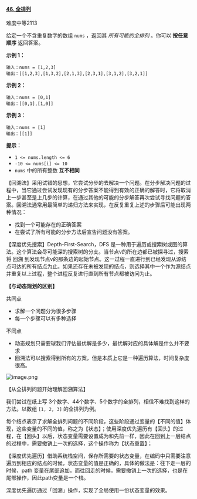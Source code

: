 #### [46. 全排列](https://leetcode.cn/problems/permutations/)

难度中等2113

给定一个不含重复数字的数组 `nums` ，返回其 *所有可能的全排列* 。你可以 **按任意顺序** 返回答案。

 

**示例 1：**

```
输入：nums = [1,2,3]
输出：[[1,2,3],[1,3,2],[2,1,3],[2,3,1],[3,1,2],[3,2,1]]
```

**示例 2：**

```
输入：nums = [0,1]
输出：[[0,1],[1,0]]
```

**示例 3：**

```
输入：nums = [1]
输出：[[1]]
```

 

**提示：**

- `1 <= nums.length <= 6`
- `-10 <= nums[i] <= 10`
- `nums` 中的所有整数 **互不相同**




【回溯法】采用试错的思想，它尝试分步的去解决一个问题。在分步解决问题的过程中，当它通过尝试发现现有的分步答案不能得到有效的正确的解答时，它将取消上一步甚至是上几步的计算，在通过其他的可能的分步解答再次尝试寻找问题的答案。回溯法通常用最简单的递归方法来实现，在反复重复上述的步骤后可能出现两种情况：

- 找到一个可能存在的正确答案
- 在尝试了所有可能的分步方法后宣告问题没有答案。

【深度优先搜索】Depth-First-Search，DFS 是一种用于遍历或搜索树或图的算法。这个算法会尽可能深的搜索树的分支。当节点v的所在边都已被探寻过，搜索将 回溯 到发现节点v的那条边的起始节点。这一过程一直进行到已经发现从源结点可达的所有结点为止。如果还存在未被发现的结点，则选择其中一个作为源结点并重复以上过程，整个进程反复进行直到所有节点都被访问为止。



**【与动态规划的区别】**

共同点

- 求解一个问题分为很多步骤
- 每一个步骤可以有多种选择

不同点

- 动态规划只需要球我们评估最优解是多少，最优解对应的具体解是什么并不要求
- 回溯法可以搜索得到所有的方案，但是本质上它是一种遍历算法，时间复杂度很高。

![image.png](https://pic.leetcode-cn.com/0bf18f9b86a2542d1f6aa8db6cc45475fce5aa329a07ca02a9357c2ead81eec1-image.png)

【从全排列问题开始理解回溯算法】

我们尝试在纸上写 3个数字、44个数字、5个数字的全排列，相信不难找到这样的方法。以数组 `[1, 2, 3]` 的全排列为例。







每个结点表示了求解全排列问题的不同阶段，这些阶段通过变量的【不同的值】体现，这些变量的不同的值，称之为【状态】；使用深度优先遍历有【回头】的过程，在【回头】以后，状态变量需要设置成为和先前一样，因此在回到上一层结点的过程中，需要撤销上一次的选择，这个操作称为【状态重置】；

【深度优先遍历】借助系统栈空间，保存所需要的状态变量，在编码中只需要注意遍历到相应的结点的时候，状态变量的值是正确的，具体的做法是：往下走一层的时候，path 变量在尾部追加，而往回走的时候，需要撤销上一次的选择，也是在尾部操作，因此path变量是一个栈。



深度优先遍历通过「回溯」操作，实现了全局使用一份状态变量的效果。